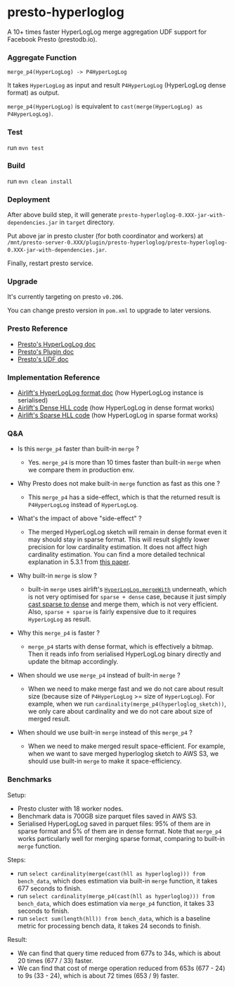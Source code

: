 # presto-hyperloglog

A 10+ times faster HyperLogLog merge aggregation UDF support for Facebook Presto (prestodb.io).

### Aggregate Function

`merge_p4(HyperLogLog) -> P4HyperLogLog`

It takes `HyperLogLog` as input and result `P4HyperLogLog` (HyperLogLog dense format) as output.

`merge_p4(HyperLogLog)` is equivalent to `cast(merge(HyperLogLog) as P4HyperLogLog)`.

### Test

run `mvn test`

### Build

run `mvn clean install`

### Deployment

After above build step, it will generate `presto-hyperloglog-0.XXX-jar-with-dependencies.jar`
in `target` directory.

Put above jar in presto cluster (for both coordinator and workers) at
`/mnt/presto-server-0.XXX/plugin/presto-hyperloglog/presto-hyperloglog-0.XXX-jar-with-dependencies.jar`.

Finally, restart presto service.

### Upgrade

It's currently targeting on presto `v0.206`.

You can change presto version in `pom.xml` to upgrade to later versions.

### Presto Reference

- [Presto's HyperLogLog doc][1]
- [Presto's Plugin doc][2]
- [Presto's UDF doc][3]

### Implementation Reference

- [Airlift's HyperLogLog format doc][4] (how HyperLogLog instance is serialised)
- [Airlift's Dense HLL code][5] (how HyperLogLog in dense format works)
- [Airlift's Sparse HLL code][6] (how HyperLogLog in sparse format works)

### Q&A

- Is this `merge_p4` faster than built-in `merge` ?
    - Yes. `merge_p4` is more than 10 times faster than built-in `merge` when we compare them in production env.

- Why Presto does not make built-in `merge` function as fast as this one ?
    - This `merge_p4` has a side-effect, which is that the returned result is `P4HyperLogLog` instead of `HyperLogLog`.

- What's the impact of above "side-effect" ?
    - The merged HyperLogLog sketch will remain in dense format even it may should stay in sparse format. This will
    result slightly lower precision for low cardinality estimation. It does not affect high cardinality estimation.
    You can find a more detailed technical explanation in 5.3.1 from [this paper][7].

- Why built-in `merge` is slow ?
    - built-in `merge` uses airlift's [`HyperLogLog.mergeWith`][8] underneath, which is not
    very optimised for `sparse + dense` case, because it just simply [cast sparse to dense][9] and merge
    them, which is not very efficient. Also, `sparse + sparse` is fairly expensive due to it requires
    `HyperLogLog` as result.

- Why this `merge_p4` is faster ?
    - `merge_p4` starts with dense format, which is effectively a bitmap. Then it reads info from
    serialised HyperLogLog binary directly and update the bitmap accordingly.

- When should we use `merge_p4` instead of built-in `merge` ?
    - When we need to make merge fast and we do not care about result size (because size of
    `P4HyperLogLog` >= size of `HyperLogLog`). For example, when we run
    `cardinality(merge_p4(hyperloglog_sketch))`, we only care about cardinality and we do not
    care about size of merged result.

- When should we use built-in `merge` instead of this `merge_p4` ?
    - When we need to make merged result space-efficient. For example, when we want to save
    merged hyperloglog sketch to AWS S3, we should use built-in `merge` to make it space-efficiency.

### Benchmarks

Setup:
- Presto cluster with 18 worker nodes.
- Benchmark data is 700GB size parquet files saved in AWS S3.
- Serialised HyperLogLog saved in parquet files: 95% of them are in sparse format and 5% of them are in dense format.
Note that `merge_p4` works particularly well for merging sparse format, comparing to built-in `merge` function.

Steps:
- run `select cardinality(merge(cast(hll as hyperloglog))) from bench_data`,
which does estimation via built-in `merge` function, it takes 677 seconds to finish.
- run `select cardinality(merge_p4(cast(hll as hyperloglog))) from bench_data`,
which does estimation via `merge_p4` function, it takes 33 seconds to finish.
- run `select sum(length(hll)) from bench_data`, which is a baseline metric for processing
bench data, it takes 24 seconds to finish.

Result:
- We can find that query time reduced from 677s to 34s, which is about 20 times (677 / 33) faster.
- We can find that cost of merge operation reduced from 653s (677 - 24) to 9s (33 - 24), which is
about 72 times (653 / 9) faster.

[1]: https://prestodb.github.io/docs/current/functions/hyperloglog.html
[2]: https://prestodb.github.io/docs/current/develop/spi-overview.html
[3]: https://prestodb.github.io/docs/current/develop/functions.html
[4]: https://github.com/airlift/airlift/blob/c5ebbd57fa32c76bf0e9754bd80620191cbce849/stats/docs/hll.md
[5]: https://github.com/airlift/airlift/blob/c5ebbd57fa32c76bf0e9754bd80620191cbce849/stats/src/main/java/io/airlift/stats/cardinality/DenseHll.java
[6]: https://github.com/airlift/airlift/blob/c5ebbd57fa32c76bf0e9754bd80620191cbce849/stats/src/main/java/io/airlift/stats/cardinality/SparseHll.java
[7]: http://static.googleusercontent.com/media/research.google.com/en//pubs/archive/40671.pdf
[8]: https://github.com/airlift/airlift/blob/c5ebbd57fa32c76bf0e9754bd80620191cbce849/stats/src/main/java/io/airlift/stats/cardinality/HyperLogLog.java#L81
[9]: https://github.com/airlift/airlift/blob/c5ebbd57fa32c76bf0e9754bd80620191cbce849/stats/src/main/java/io/airlift/stats/cardinality/HyperLogLog.java#L89
